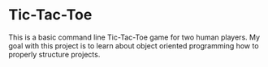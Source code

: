 # Tic-Tac-Toe

This is a basic command line Tic-Tac-Toe game for two human players. My goal with this project is to learn about object oriented programming how to properly structure projects.